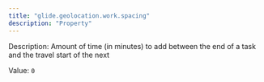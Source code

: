 ```yaml
---
title: "glide.geolocation.work.spacing"
description: "Property"
---
```


Description: Amount of time (in minutes) to add between the end of a task and the travel start of the next

Value: `0`
